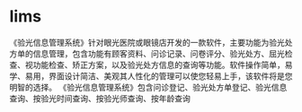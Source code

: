# Iims
 《验光信息管理系统》针对眼光医院或眼镜店开发的一款软件，主要功能为验光处方单的信息管理，包含功能有顾客资料、问诊记录、问卷评分、验光处方、屈光检查、视功能检查、矫正方案，以及验光处方信息的查询等功能。软件操作简单，易学、易用，界面设计简洁、美观其人性化的管理可以使您轻易上手，该软件将是您明智的选择。 《验光信息管理系统》包含问诊登记、验光处方单登记、验光信息查询、按验光时间查询、按验光师查询、按年龄查询
